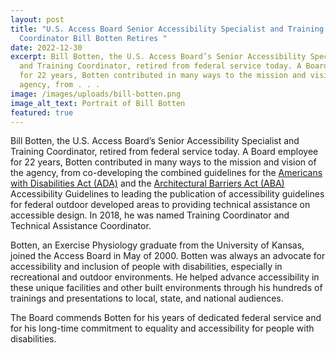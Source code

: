 ```yaml
---
layout: post
title: "U.S. Access Board Senior Accessibility Specialist and Training
  Coordinator Bill Botten Retires "
date: 2022-12-30
excerpt: Bill Botten, the U.S. Access Board’s Senior Accessibility Specialist
  and Training Coordinator, retired from federal service today. A Board employee
  for 22 years, Botten contributed in many ways to the mission and vision of the
  agency, from . . .
image: /images/uploads/bill-botten.png
image_alt_text: Portrait of Bill Botten
featured: true
---
```

Bill Botten, the U.S. Access Board’s Senior Accessibility Specialist and Training Coordinator, retired from federal service today. A Board employee for 22 years, Botten contributed in many ways to the mission and vision of the agency, from co-developing the combined guidelines for the [Americans with Disabilities Act (ADA)](https://www.access-board.gov/ada/) and the [Architectural Barriers Act (ABA)](https://www.access-board.gov/aba/) Accessibility Guidelines to leading the publication of accessibility guidelines for federal outdoor developed areas to providing technical assistance on accessible design. In 2018, he was named Training Coordinator and Technical Assistance Coordinator. 

Botten, an Exercise Physiology graduate from the University of Kansas, joined the Access Board in May of 2000. Botten was always an advocate for accessibility and inclusion of people with disabilities, especially in recreational and outdoor environments. He helped advance accessibility in these unique facilities and other built environments through his hundreds of trainings and presentations to local, state, and national audiences. 

The Board commends Botten for his years of dedicated federal service and for his long-time commitment to equality and accessibility for people with disabilities.